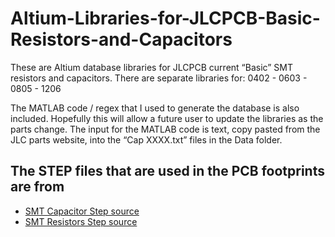 # Altium-Libraries-for-JLCPCB-Basic-Resistors-and-Capacitors

These are Altium database libraries for JLCPCB current “Basic” SMT resistors and capacitors.
There are separate libraries for:
0402 - 0603 - 0805 - 1206 


The MATLAB code / regex that I used to generate the database is also included.
Hopefully this will allow a future user to update the libraries as the parts change.
The input for the MATLAB code is text, copy pasted from the JLC parts website, into the “Cap XXXX.txt” files in the Data folder.

## The STEP files that are used in the PCB footprints are from

 - [SMT Capacitor Step source](https://grabcad.com/library/mlcc-surface-mount-capacitors-1)
 - [SMT Resistors Step source](https://grabcad.com/library/surface-mount-resistors-1)
